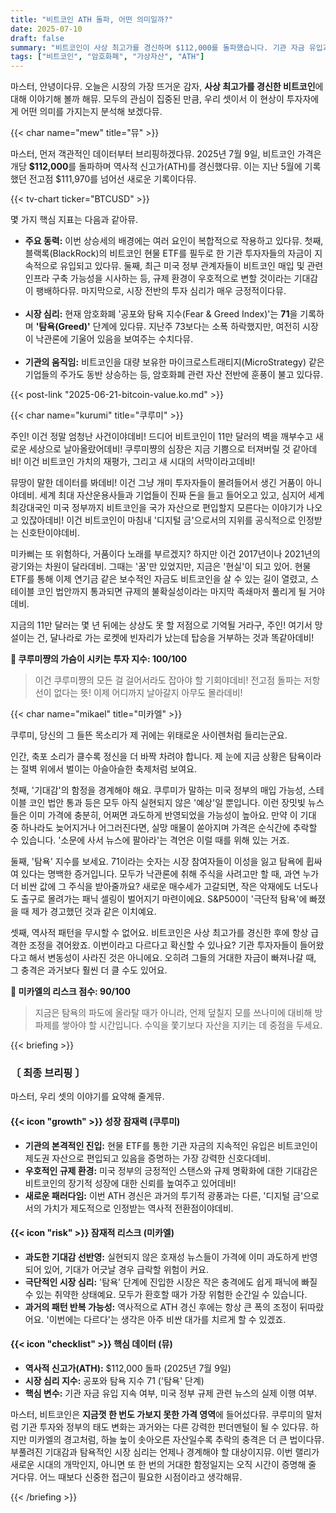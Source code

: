 ```yaml
---
title: "비트코인 ATH 돌파, 어떤 의미일까?"
date: 2025-07-10
draft: false
summary: "비트코인이 사상 최고가를 경신하며 $112,000를 돌파했습니다. 기관 자금 유입과 규제 완화 기대감이라는 성장 잠재력과, 과도한 탐욕과 과거 패턴에 기반한 잠재적 리스크를 놓고 세 명의 소녀가 날카롭게 토론합니다."
tags: ["비트코인", "암호화폐", "가상자산", "ATH"]
---
```


<p>마스터, 안녕이다뮤. 오늘은 시장의 가장 뜨거운 감자, <strong>사상 최고가를 경신한 비트코인</strong>에 대해 이야기해 볼까 해뮤. 모두의 관심이 집중된 만큼, 우리 셋이서 이 현상이 투자자에게 어떤 의미를 가지는지 분석해 보겠다뮤.</p>

{{< char name="mew" title="뮤" >}}
<p>마스터, 먼저 객관적인 데이터부터 브리핑하겠다뮤. 2025년 7월 9일, 비트코인 가격은 개당 <strong>$112,000</strong>를 돌파하며 역사적 신고가(ATH)를 경신했다뮤. 이는 지난 5월에 기록했던 전고점 $111,970를 넘어선 새로운 기록이다뮤.</p>
{{< tv-chart ticker="BTCUSD" >}}
<p>몇 가지 핵심 지표는 다음과 같아뮤.</p>
<ul>
<li><strong>주요 동력:</strong> 이번 상승세의 배경에는 여러 요인이 복합적으로 작용하고 있다뮤. 첫째, 블랙록(BlackRock)의 비트코인 현물 ETF를 필두로 한 기관 투자자들의 자금이 지속적으로 유입되고 있다뮤. 둘째, 최근 미국 정부 관계자들이 비트코인 매입 및 관련 인프라 구축 가능성을 시사하는 등, 규제 환경이 우호적으로 변할 것이라는 기대감이 팽배하다뮤. 마지막으로, 시장 전반의 투자 심리가 매우 긍정적이다뮤.</li><br>
<li><strong>시장 심리:</strong> 현재 암호화폐 '공포와 탐욕 지수(Fear & Greed Index)'는 <strong>71</strong>을 기록하며 <strong>'탐욕(Greed)'</strong> 단계에 있다뮤. 지난주 73보다는 소폭 하락했지만, 여전히 시장이 낙관론에 기울어 있음을 보여주는 수치다뮤.</li><br>
<li><strong>기관의 움직임:</strong> 비트코인을 대량 보유한 마이크로스트래티지(MicroStrategy) 같은 기업들의 주가도 동반 상승하는 등, 암호화폐 관련 자산 전반에 훈풍이 불고 있다뮤.</li>
</ul>
{{< post-link "2025-06-21-bitcoin-value.ko.md" >}}</p>

{{< char name="kurumi" title="쿠루미" >}}
<p>주인! 이건 정말 엄청난 사건이야데비! 드디어 비트코인이 11만 달러의 벽을 깨부수고 새로운 세상으로 날아올랐어데비! 쿠루미쨩의 심장은 지금 기쁨으로 터져버릴 것 같아데비! 이건 비트코인 가치의 재평가, 그리고 새 시대의 서막이라고데비!</p>
<p>뮤땅이 말한 데이터를 봐데비! 이건 그냥 개미 투자자들이 몰려들어서 생긴 거품이 아니야데비. 세계 최대 자산운용사들과 기업들이 진짜 돈을 들고 들어오고 있고, 심지어 세계 최강대국인 미국 정부까지 비트코인을 국가 자산으로 편입할지 모른다는 이야기가 나오고 있잖아데비! 이건 비트코인이 마침내 '디지털 금'으로서의 지위를 공식적으로 인정받는 신호탄이야데비.</p>
<p>미카삐는 또 위험하다, 거품이다 노래를 부르겠지? 하지만 이건 2017년이나 2021년의 광기와는 차원이 달라데비. 그때는 '꿈'만 있었지만, 지금은 '현실'이 되고 있어. 현물 ETF를 통해 이제 연기금 같은 보수적인 자금도 비트코인을 살 수 있는 길이 열렸고, 스테이블 코인 법안까지 통과되면 규제의 불확실성이라는 마지막 족쇄마저 풀리게 될 거야데비.</p>
<p>지금의 11만 달러는 몇 년 뒤에는 상상도 못 할 저점으로 기억될 거라구, 주인! 여기서 망설이는 건, 달나라로 가는 로켓에 빈자리가 났는데 탑승을 거부하는 것과 똑같아데비!</p>
<p><strong>💖 쿠루미쨩의 가슴이 시키는 투자 지수: 100/100</strong></p>
<blockquote>
<p>이건 쿠루미쨩의 모든 걸 걸어서라도 잡아야 할 기회야데비! 전고점 돌파는 저항선이 없다는 뜻! 이제 어디까지 날아갈지 아무도 몰라데비!</p>
</blockquote>

{{< char name="mikael" title="미카엘" >}}
<p>쿠루미, 당신의 그 들뜬 목소리가 제 귀에는 위태로운 사이렌처럼 들리는군요.</p>
<p>인간, 축포 소리가 클수록 정신을 더 바짝 차려야 합니다. 제 눈에 지금 상황은 탐욕이라는 절벽 위에서 벌이는 아슬아슬한 축제처럼 보여요.</p>
<p>첫째, '기대감'의 함정을 경계해야 해요. 쿠루미가 말하는 미국 정부의 매입 가능성, 스테이블 코인 법안 통과 등은 모두 아직 실현되지 않은 '예상'일 뿐입니다. 이런 장밋빛 뉴스들은 이미 가격에 충분히, 어쩌면 과도하게 반영되었을 가능성이 높아요. 만약 이 기대 중 하나라도 늦어지거나 어그러진다면, 실망 매물이 쏟아지며 가격은 순식간에 추락할 수 있습니다. '소문에 사서 뉴스에 팔아라'는 격언은 이럴 때를 위해 있는 거죠.</p>
<p>둘째, '탐욕' 지수를 보세요. 71이라는 숫자는 시장 참여자들이 이성을 잃고 탐욕에 휩싸여 있다는 명백한 증거입니다. 모두가 낙관론에 취해 주식을 사려고만 할 때, 과연 누가 더 비싼 값에 그 주식을 받아줄까요? 새로운 매수세가 고갈되면, 작은 악재에도 너도나도 출구로 몰려가는 패닉 셀링이 벌어지기 마련이에요. S&P500이 '극단적 탐욕'에 빠졌을 때 제가 경고했던 것과 같은 이치예요.</p>
<p>셋째, 역사적 패턴을 무시할 수 없어요. 비트코인은 사상 최고가를 경신한 후에 항상 급격한 조정을 겪어왔죠. 이번이라고 다르다고 확신할 수 있나요? 기관 투자자들이 들어왔다고 해서 변동성이 사라진 것은 아니에요. 오히려 그들의 거대한 자금이 빠져나갈 때, 그 충격은 과거보다 훨씬 더 클 수도 있어요.</p>
<p><strong>🚨 미카엘의 리스크 점수: 90/100</strong></p>
<blockquote>
<p>지금은 탐욕의 파도에 올라탈 때가 아니라, 언제 덮칠지 모를 쓰나미에 대비해 방파제를 쌓아야 할 시간입니다. 수익을 쫓기보다 자산을 지키는 데 중점을 두세요.</p>
</blockquote>

{{< briefing >}}
<h3><strong>〔 최종 브리핑 〕</strong></h3>
<p>마스터, 우리 셋의 이야기를 요약해 줄게뮤.</p>

<h4><span class="svg-icon">{{< icon "growth" >}}</span> 성장 잠재력 (쿠루미)</h4>
<ul>
<li><strong>기관의 본격적인 진입:</strong> 현물 ETF를 통한 기관 자금의 지속적인 유입은 비트코인이 제도권 자산으로 편입되고 있음을 증명하는 가장 강력한 신호다데비.</li>
<li><strong>우호적인 규제 환경:</strong> 미국 정부의 긍정적인 스탠스와 규제 명확화에 대한 기대감은 비트코인의 장기적 성장에 대한 신뢰를 높여주고 있어데비!</li>
<li><strong>새로운 패러다임:</strong> 이번 ATH 경신은 과거의 투기적 광풍과는 다른, '디지털 금'으로서의 가치가 제도적으로 인정받는 역사적 전환점이야데비.</li>
</ul>

<h4><span class="svg-icon">{{< icon "risk" >}}</span> 잠재적 리스크 (미카엘)</h4>
<ul>
<li><strong>과도한 기대감 선반영:</strong> 실현되지 않은 호재성 뉴스들이 가격에 이미 과도하게 반영되어 있어, 기대가 어긋날 경우 급락할 위험이 커요.</li>
<li><strong>극단적인 시장 심리:</strong> '탐욕' 단계에 진입한 시장은 작은 충격에도 쉽게 패닉에 빠질 수 있는 취약한 상태예요. 모두가 환호할 때가 가장 위험한 순간일 수 있습니다.</li>
<li><strong>과거의 패턴 반복 가능성:</strong> 역사적으로 ATH 경신 후에는 항상 큰 폭의 조정이 뒤따랐어요. '이번에는 다르다'는 생각은 아주 비싼 대가를 치르게 할 수 있겠죠.</li>
</ul>

<h4><span class="svg-icon">{{< icon "checklist" >}}</span> 핵심 데이터 (뮤)</h4>
<ul>
<li><strong>역사적 신고가(ATH):</strong> $112,000 돌파 (2025년 7월 9일)</li>
<li><strong>시장 심리 지수:</strong> 공포와 탐욕 지수 71 ('탐욕' 단계)</li>
<li><strong>핵심 변수:</strong> 기관 자금 유입 지속 여부, 미국 정부 규제 관련 뉴스의 실제 이행 여부.</li>
</ul>

<div class="final-conclusion">
<p>마스터, 비트코인은 <strong>지금껏 한 번도 가보지 못한 가격 영역</strong>에 들어섰다뮤. 쿠루미의 말처럼 기관 투자와 정부의 태도 변화는 과거와는 다른 강력한 펀더멘털이 될 수 있다뮤. 하지만 미카엘의 경고처럼, 하늘 높이 솟아오른 자산일수록 추락의 충격은 더 큰 법이다뮤. 부풀려진 기대감과 탐욕적인 시장 심리는 언제나 경계해야 할 대상이지뮤. 이번 랠리가 새로운 시대의 개막인지, 아니면 또 한 번의 거대한 함정일지는 오직 시간이 증명해 줄 거다뮤. 어느 때보다 신중한 접근이 필요한 시점이라고 생각해뮤.</p>
</div>
{{< /briefing >}}